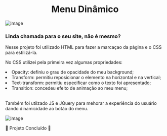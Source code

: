 <h1 align="center">Menu Dinâmico</h1>

![image](https://github.com/LaraGabrielaLopes/eFront---Menu/assets/124732741/a6ba3a58-04f8-48c8-8d25-2d21909d5a80)

<h3>Linda chamada para o seu site, não é mesmo?</h3>

Nesse projeto foi utilizado HTML para fazer a marcaçao da página e o CSS para estilizá-la.

No CSS utilizei pela primeira vez algumas propriedades:
  <li>Opacity: definiu o grau de opacidade do meu background;</li>
  <li>Transform: permitiu reposicionar o elemento na horizontal e na vertical; </li>
  <li>Text-transform: permitiu especificar como o texto foi apresentado;</li>
  <li>Transition: concedeu efeito de animação ao meu menu;</li><br />

Também foi utilzado JS e JQuery para mehorar a experiência do usuário dando dinamicidade ao botão do menu.

![image](https://github.com/LaraGabrielaLopes/eFront---Menu/assets/124732741/7d1aee9f-967c-429d-bcf2-3b24ce2e7d82)<br>

🚧 Projeto Concluído 🚧


